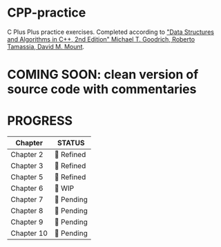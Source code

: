 # CPP-practice
C Plus Plus practice exercises.
Completed according to ["Data Structures and Algorithms in C++, 2nd Edition" Michael T. Goodrich, Roberto Tamassia, David M. Mount](https://www.wiley.com/en-us/Data+Structures+and+Algorithms+in+C++,+2nd+Edition-p-9780470460443).
# COMING SOON: clean version of source code with commentaries 
# PROGRESS
| Chapter         |  STATUS |
|-----------------|---------|
| Chapter 2       | &#x1F49A; Refined
| Chapter 3       | &#x1F49A; Refined
| Chapter 5       | &#x1F49A; Refined
| Chapter 6       | &#x1F49B; WIP
| Chapter 7       | &#x1F49C; Pending
| Chapter 8       | &#x1F49C; Pending
| Chapter 9       | &#x1F49C; Pending
| Chapter 10      | &#x1F49C; Pending

